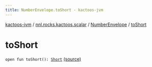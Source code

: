 ```yaml
---
title: NumberEnvelope.toShort - kactoos-jvm
---
```


[kactoos-jvm](../../index.html) / [nnl.rocks.kactoos.scalar](../index.html) / [NumberEnvelope](index.html) / [toShort](./to-short.html)

# toShort

`open fun toShort(): `[`Short`](https://kotlinlang.org/api/latest/jvm/stdlib/kotlin/-short/index.html) [(source)](https://github.com/neonailol/kactoos/blob/master/kactoos-jvm/src/main/kotlin/nnl/rocks/kactoos/scalar/NumberEnvelope.kt#L33)